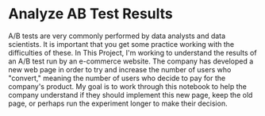# Analyze AB Test Results
A/B tests are very commonly performed by data analysts and data scientists. It is important that you get some practice working with the difficulties of these.
In This Project, I'm working to understand the results of an A/B test run by an e-commerce website. The company has developed a new web page in order to try and increase the number of users who "convert," meaning the number of users who decide to pay for the company's product. My goal is to work through this notebook to help the company understand if they should implement this new page, keep the old page, or perhaps run the experiment longer to make their decision.
